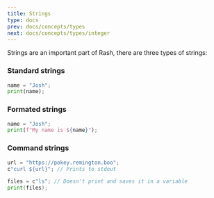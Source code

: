 ```yaml
---
title: Strings
type: docs
prev: docs/concepts/types
next: docs/concepts/types/integer
---
```


Strings are an important part of Rash, there are three types of strings:

### Standard strings
```python {filename=strings.rash}
name = "Josh";
print(name);
```


### Formated strings
```python {filename=fstrings.rash}
name = "Josh";
print(f"My name is ${name}");
```


### Command strings
```go {filename=cstrings.rash}
url = "https://pokey.remington.boo";
c"curl ${url}"; // Prints to stdout

files = c"ls"; // Doesn't print and saves it in a variable
print(files);
```
